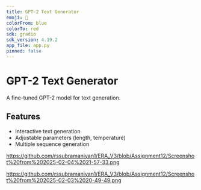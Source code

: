 ```yaml
---
title: GPT-2 Text Generator
emoji: 🤖
colorFrom: blue
colorTo: red
sdk: gradio
sdk_version: 4.19.2
app_file: app.py
pinned: false
---
```


# GPT-2 Text Generator

A fine-tuned GPT-2 model for text generation.

## Features
- Interactive text generation
- Adjustable parameters (length, temperature)
- Multiple sequence generation


https://github.com/rssubramaniyan1/ERA_V3/blob/Assignment12/Screenshot%20from%202025-02-04%2021-57-33.png

https://github.com/rssubramaniyan1/ERA_V3/blob/Assignment12/Screenshot%20from%202025-02-03%2020-49-49.png



